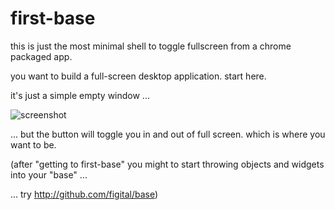 first-base
====

this is just the most minimal shell to toggle fullscreen from a chrome packaged app.

you want to build a full-screen desktop application. start here.

it's just a simple empty window ...

![screenshot](http://farm3.staticflickr.com/2859/10639712013_2ac42cb54e_n.jpg)

... but the button will toggle you in and out of full screen. which is where you want to be.

(after "getting to first-base" you might to start throwing objects and widgets into your "base" ... 

   ... try http://github.com/figital/base)

